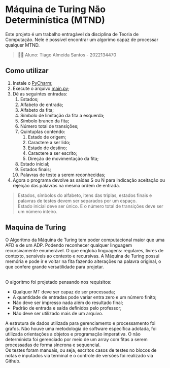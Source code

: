 # Máquina de Turing Não Determinística (MTND)

Este projeto é um trabalho entragável da disciplina de Teoria de Computação. 
Nele é possível encontrar um algorimo capaz de processar qualquer MTND.

> :technologist: Aluno: Tiago Almeida Santos - 2022134470

## Como utilizar
1. Instale o [PyCharm](https://www.jetbrains.com/pt-br/pycharm/download/#section=windows);
2. Execute o arquivo [main.py](main.py);
3. Dê as seguintes entradas:
   1. Estados;
   2. Alfabeto de entrada;
   3. Alfabeto da fita;
   4. Símbolo de limitação da fita a esquerda;
   5. Símbolo branco da fita;
   6. Número total de transições;
   7. Quintuplas contendo:
      1. Estado de origem;
      2. Caractere a ser lido;
      3. Estado de destino;
      4. Caractere a ser escrito;
      5. Direção de movimentação da fita;
   8. Estado inicial;
   9. Estados finais;
   10. Palavras de teste a serem reconhecidas;
4. Agora o programa devolve as saídas S ou N para indicação aceitação ou rejeição das palavras na mesma ordem de entrada.

> Estados, símbolos do alfabeto, itens das triplas, estados finais e palavras de testes devem ser separados por um espaço.
> <br>Estado inicial deve ser único. E o número total de transições deve ser um número inteiro.


## Maquina de Turing

O Algoritmo da Máquina de Turing tem poder computacional maior que uma AFD e de um ADP. Podendo reconhecer qualquer 
linguagem recursivamente enumerável. O que engloba linguagens: regulares, livres de contexto, sensíveis ao contexto e recursivas.
A Máquina de Turing possui memória e pode ir e voltar na fita fazendo alterações na palavra original, o que confere grande
versatilidade para projetar.

<br>O algoritmo foi projetado pensando nos requisitos:
- Qualquer MT deve ser capaz de ser processada;
- A quantidade de entradas pode variar entra zero e um número finito;
- Não deve ser impresso nada além do resultado final;
- Padrão de entrada e saída definidos pelo professor;
- Não deve ser utilizado mais de um arquivo.

A estrutura de dados utilizada para gerenciamento e processamento foi grafos. Não houve uma metodologia de software específica adotada,
foi utilizada orientações a objetos e programação imperativa. O não determinista foi gerenciado por meio de um array com fitas 
a serem processadas de forma síncrona e sequencial.
<br>Os testes foram manuais, ou seja, escritos casos de testes no blocos de notas e inputados via terminal e o controle de versões foi realizado via Github.